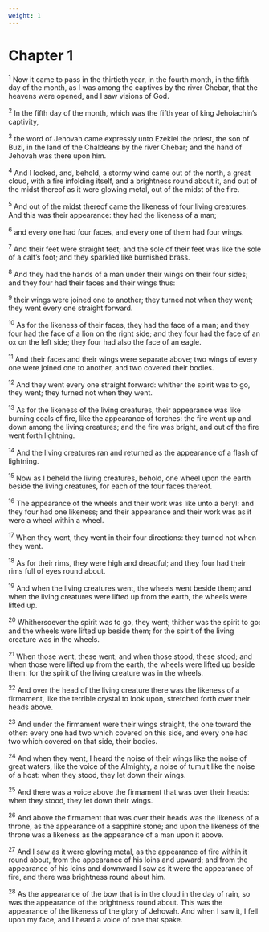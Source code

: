 ```yaml
---
weight: 1
---
```


# Chapter 1

<sup>1</sup> Now it came to pass in the thirtieth year, in the fourth month, in the fifth day of the month, as I was among the captives by the river Chebar, that the heavens were opened, and I saw visions of God. 

<sup>2</sup> In the fifth day of the month, which was the fifth year of king Jehoiachin’s captivity, 

<sup>3</sup> the word of Jehovah came expressly unto Ezekiel the priest, the son of Buzi, in the land of the Chaldeans by the river Chebar; and the hand of Jehovah was there upon him. 

<sup>4</sup> And I looked, and, behold, a stormy wind came out of the north, a great cloud, with a fire infolding itself, and a brightness round about it, and out of the midst thereof as it were glowing metal, out of the midst of the fire. 

<sup>5</sup> And out of the midst thereof came the likeness of four living creatures. And this was their appearance: they had the likeness of a man; 

<sup>6</sup> and every one had four faces, and every one of them had four wings. 

<sup>7</sup> And their feet were straight feet; and the sole of their feet was like the sole of a calf’s foot; and they sparkled like burnished brass. 

<sup>8</sup> And they had the hands of a man under their wings on their four sides; and they four had their faces and their wings thus: 

<sup>9</sup> their wings were joined one to another; they turned not when they went; they went every one straight forward. 

<sup>10</sup> As for the likeness of their faces, they had the face of a man; and they four had the face of a lion on the right side; and they four had the face of an ox on the left side; they four had also the face of an eagle. 

<sup>11</sup> And their faces and their wings were separate above; two wings of every one were joined one to another, and two covered their bodies. 

<sup>12</sup> And they went every one straight forward: whither the spirit was to go, they went; they turned not when they went. 

<sup>13</sup> As for the likeness of the living creatures, their appearance was like burning coals of fire, like the appearance of torches: the fire went up and down among the living creatures; and the fire was bright, and out of the fire went forth lightning. 

<sup>14</sup> And the living creatures ran and returned as the appearance of a flash of lightning. 

<sup>15</sup> Now as I beheld the living creatures, behold, one wheel upon the earth beside the living creatures, for each of the four faces thereof. 

<sup>16</sup> The appearance of the wheels and their work was like unto a beryl: and they four had one likeness; and their appearance and their work was as it were a wheel within a wheel. 

<sup>17</sup> When they went, they went in their four directions: they turned not when they went. 

<sup>18</sup> As for their rims, they were high and dreadful; and they four had their rims full of eyes round about. 

<sup>19</sup> And when the living creatures went, the wheels went beside them; and when the living creatures were lifted up from the earth, the wheels were lifted up. 

<sup>20</sup> Whithersoever the spirit was to go, they went; thither was the spirit to go: and the wheels were lifted up beside them; for the spirit of the living creature was in the wheels. 

<sup>21</sup> When those went, these went; and when those stood, these stood; and when those were lifted up from the earth, the wheels were lifted up beside them: for the spirit of the living creature was in the wheels. 

<sup>22</sup> And over the head of the living creature there was the likeness of a firmament, like the terrible crystal to look upon, stretched forth over their heads above. 

<sup>23</sup> And under the firmament were their wings straight, the one toward the other: every one had two which covered on this side, and every one had two which covered on that side, their bodies. 

<sup>24</sup> And when they went, I heard the noise of their wings like the noise of great waters, like the voice of the Almighty, a noise of tumult like the noise of a host: when they stood, they let down their wings. 

<sup>25</sup> And there was a voice above the firmament that was over their heads: when they stood, they let down their wings. 

<sup>26</sup> And above the firmament that was over their heads was the likeness of a throne, as the appearance of a sapphire stone; and upon the likeness of the throne was a likeness as the appearance of a man upon it above. 

<sup>27</sup> And I saw as it were glowing metal, as the appearance of fire within it round about, from the appearance of his loins and upward; and from the appearance of his loins and downward I saw as it were the appearance of fire, and there was brightness round about him. 

<sup>28</sup> As the appearance of the bow that is in the cloud in the day of rain, so was the appearance of the brightness round about. This was the appearance of the likeness of the glory of Jehovah. And when I saw it, I fell upon my face, and I heard a voice of one that spake. 


